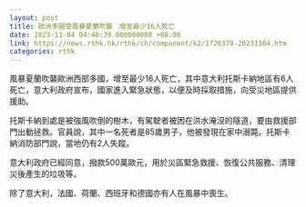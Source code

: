 ```yaml
---
layout: post
title: 歐洲多國受風暴夏蘭吹襲　增至最少16人死亡
date: 2023-11-04 04:40:39.000000000 +08:00
link: https://news.rthk.hk/rthk/ch/component/k2/1726379-20231104.htm
categories: rthk
---
```


風暴夏蘭吹襲歐洲西部多國，增至最少16人死亡，其中意大利托斯卡納地區有6人死亡，意大利政府宣布，國家進入緊急狀態，以便及時採取措施，向受災地區提供援助。

托斯卡納到處是被強風吹倒的樹木，有駕駛者被困在洪水淹沒的隧道，要由救援部門出動拯救。官員說，其中一名死者是85歲男子，他被發現在家中溺斃。托斯卡納消防部門說，當地仍有2人失蹤。

意大利政府已經同意，撥款500萬歐元，用於災區緊急救援、恢復公共服務、清理災後產生的垃圾等。

除了意大利，法國、荷蘭、西班牙和德國亦有人在風暴中喪生。
